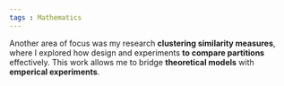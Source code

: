 ```yaml
---
tags : Mathematics
---
```


Another area of focus was my research **clustering similarity measures**, where I explored how design and  experiments **to compare partitions** effectively. This work allows me to bridge **theoretical models** with **emperical experiments**.